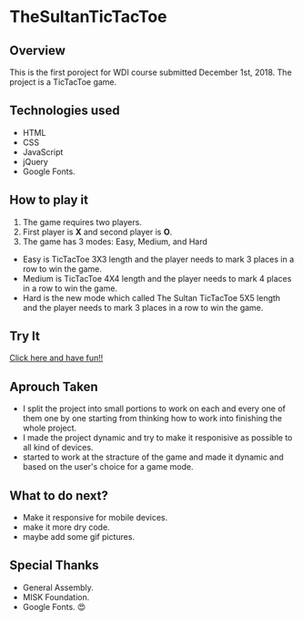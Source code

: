 # TheSultanTicTacToe
## Overview
This is the first poroject for WDI course submitted December 1st, 2018. The project is a TicTacToe game. 

## Technologies used
- HTML
- CSS
- JavaScript
- jQuery
- Google Fonts.

## How to play it
1. The game requires two players.
2. First player is **X** and second player is **O**.
3. The game has 3 modes: Easy, Medium, and Hard
  - Easy is TicTacToe 3X3 length and the player needs to mark 3 places in a row to win the game.
  - Medium is TicTacToe 4X4 length and the player needs to mark 4 places in a row to win the game.
  - Hard is the new mode which called The Sultan TicTacToe 5X5 length and the player needs to mark 3 places in a row to win the game.
  
## Try It 
[Click here and have fun!!](https://sultanbs.github.io/TheSultanTicTacToe/game/index.html)


## Aprouch Taken
- I split the project into small portions to work on each and every one of them one by one  starting from
thinking how to work into finishing the whole project.
- I made the project dynamic and try to make it responisive as possible to all kind of devices.
- started to work at the stracture of the game and made it dynamic and based on the user's choice for a game mode.

## What to do next?
- Make it responsive for mobile devices.
- make it more dry code.
- maybe add some gif pictures.

## Special Thanks
- General Assembly.
- MISK Foundation.
- Google Fonts. :heart_eyes:


